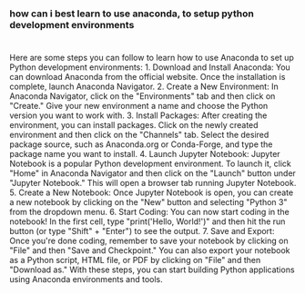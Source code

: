 ### how can i best learn to use anaconda, to setup python development environments

#

Here are some steps you can follow to learn how to use Anaconda to set up Python development environments: 1. Download and Install Anaconda: You can download Anaconda from the official website. Once the installation is complete, launch Anaconda Navigator. 2. Create a New Environment: In Anaconda Navigator, click on the "Environments" tab and then click on "Create." Give your new environment a name and choose the Python version you want to work with. 3. Install Packages: After creating the environment, you can install packages. Click on the newly created environment and then click on the "Channels" tab. Select the desired package source, such as Anaconda.org or Conda-Forge, and type the package name you want to install. 4. Launch Jupyter Notebook: Jupyter Notebook is a popular Python development environment. To launch it, click "Home" in Anaconda Navigator and then click on the "Launch" button under "Jupyter Notebook." This will open a browser tab running Jupyter Notebook. 5. Create a New Notebook: Once Jupyter Notebook is open, you can create a new notebook by clicking on the "New" button and selecting "Python 3" from the dropdown menu. 6. Start Coding: You can now start coding in the notebook! In the first cell, type "print('Hello, World!')" and then hit the run button (or type "Shift" + "Enter") to see the output. 7. Save and Export: Once you're done coding, remember to save your notebook by clicking on "File" and then "Save and Checkpoint." You can also export your notebook as a Python script, HTML file, or PDF by clicking on "File" and then "Download as." With these steps, you can start building Python applications using Anaconda environments and tools.
